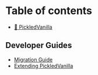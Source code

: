 # Table of contents

* [🥒 PickledVanilla](README.md)

## Developer Guides

* [Migration Guide](developer-guides/migration-guide.md)
* [Extending PickledVanilla](developer-guides/extending-pickledvanilla.md)

